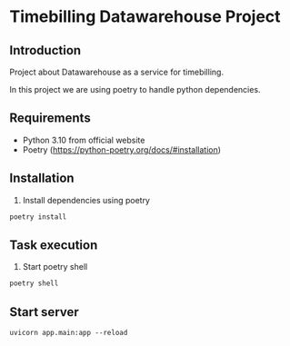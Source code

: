 # Timebilling Datawarehouse Project

## Introduction

Project about Datawarehouse as a service for timebilling.

In this project we are using poetry to handle python dependencies.

## Requirements

- Python 3.10 from official website
- Poetry (https://python-poetry.org/docs/#installation)

## Installation

1. Install dependencies using poetry

```bash
poetry install
```

## Task execution

1. Start poetry shell

```bash
poetry shell
```


## Start server

```
uvicorn app.main:app --reload
```
